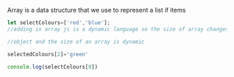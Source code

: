 Array is a data structure that we use to represent a list if items

```javascript
let selectColours=['red','blue'];
//adding in array js is a dynamic language so the size of array changes at the run time

//object and the size of an array is dynamic

selectedColours[2]='green'

console.log(selectColours[0])
```
